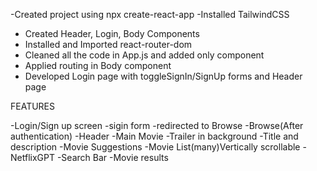 -Created project using npx create-react-app
-Installed TailwindCSS
- Created Header, Login, Body Components
- Installed and Imported react-router-dom
- Cleaned all the code in App.js and added only <Body/> component
- Applied routing in Body component 
- Developed Login page with toggleSignIn/SignUp forms and Header page



FEATURES

-Login/Sign up screen
   -sigin form
   -redirected to Browse
-Browse(After authentication)
  -Header
  -Main Movie
    -Trailer in background
    -Title and description
    -Movie Suggestions
       -Movie List(many)Vertically scrollable
-NetflixGPT
  -Search Bar
  -Movie results